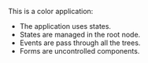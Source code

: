 This is a color application: 

- The application uses states.
- States are managed in the root node. 
- Events are pass through all the trees. 
- Forms are uncontrolled components.
